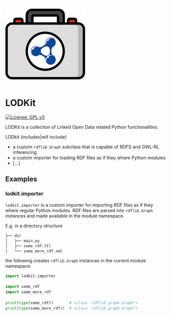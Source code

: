 ![<img src="lodkit.png" width=50% height=50%>](./lodkit.png)

# LODKit
[![License: GPL v3](https://img.shields.io/badge/License-GPLv3-blue.svg)](https://www.gnu.org/licenses/gpl-3.0)

LODKit is a collection of Linked Open Data related Python functionalities. 

LODkit (includes|will include)
- a custom `rdflib.Graph` subclass that is capable of RDFS and OWL-RL inferencing 
- a custom importer for loading RDF files as if they where Python modules
- [...]

## Examples

### lodkit.importer

`lodkit.importer` is a custom importer for importing RDF files as if they where regular Python modules.
RDF files are parsed into `rdflib.Graph` instances and made available in the module namespace.

E.g. in a directory structure

```text
├── dir
│   ├── main.py
│   ├── some_rdf.ttl
│   └── some_more_rdf.xml
```

the following creates `rdflib.Graph` instances in the current module namespace:

```python
import lodkit.importer

import some_rdf
import some_more_rdf

print(type(some_rdf))       # <class 'rdflib.graph.Graph'>
print(type(some_more_rdf))  # <class 'rdflib.graph.Graph'>
```



